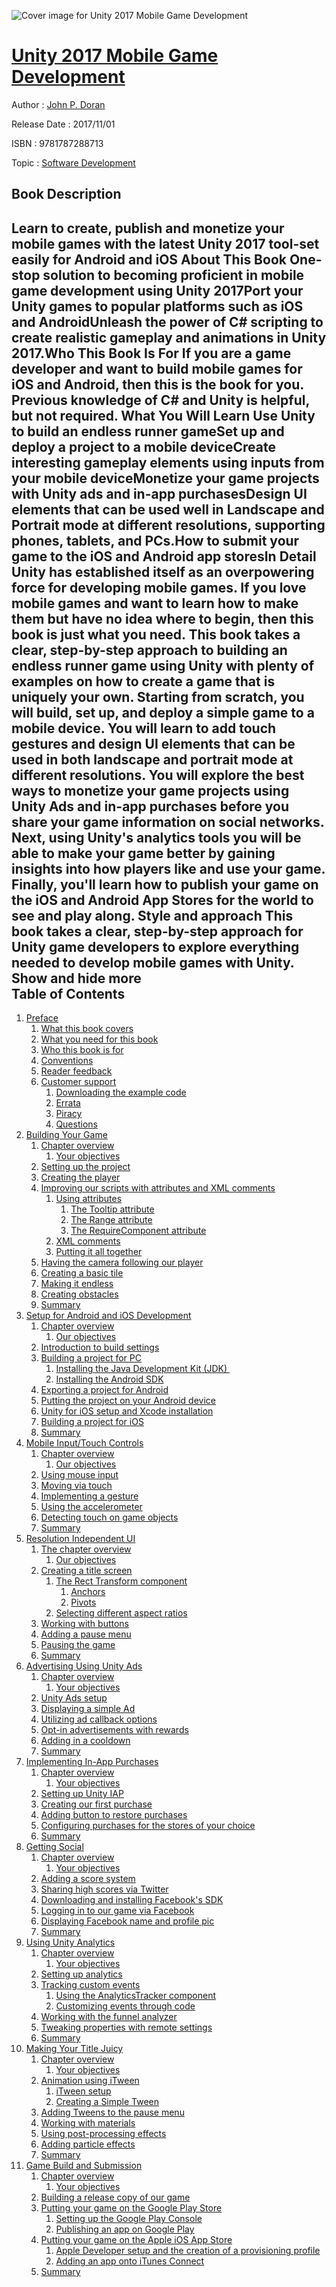 ![Cover image for Unity 2017 Mobile Game Development](https://imgdetail.ebookreading.net/cover/cover/software_development/EB9781787288713.jpg)

[Unity 2017 Mobile Game Development](https://ebookreading.net/view/book/Unity+2017+Mobile+Game+Development-EB9781787288713_1.html "Unity 2017 Mobile Game Development")
====================================================================================================================

Author : [John P. Doran](https://ebookreading.net/search/author/John+P.+Doran)

Release Date : 2017/11/01

ISBN : 9781787288713

Topic : [Software Development](https://ebookreading.net/search/category/software-development)

Book Description
-----------------

 Learn to create, publish and monetize your mobile games with the latest Unity 2017 tool-set easily for Android and iOS
About This Book
One-stop solution to becoming proficient in mobile game development using Unity 2017Port your Unity games to popular platforms such as iOS and AndroidUnleash the power of C# scripting to create realistic gameplay and animations in Unity 2017.Who This Book Is For
If you are a game developer and want to build mobile games for iOS and Android, then this is the book for you. Previous knowledge of C# and Unity is helpful, but not required.
What You Will Learn
Use Unity to build an endless runner gameSet up and deploy a project to a mobile deviceCreate interesting gameplay elements using inputs from your mobile deviceMonetize your game projects with Unity ads and in-app purchasesDesign UI elements that can be used well in Landscape and Portrait mode at different resolutions, supporting phones, tablets, and PCs.How to submit your game to the iOS and Android app storesIn Detail
Unity has established itself as an overpowering force for developing mobile games. If you love mobile games and want to learn how to make them but have no idea where to begin, then this book is just what you need. This book takes a clear, step-by-step approach to building an endless runner game using Unity with plenty of examples on how to create a game that is uniquely your own.
Starting from scratch, you will build, set up, and deploy a simple game to a mobile device. You will learn to add touch gestures and design UI elements that can be used in both landscape and portrait mode at different resolutions. You will explore the best ways to monetize your game projects using Unity Ads and in-app purchases before you share your game information on social networks. Next, using Unity's analytics tools you will be able to make your game better by gaining insights into how players like and use your game. Finally, you'll learn how to publish your game on the iOS and Android App Stores for the world to see and play along.
Style and approach
This book takes a clear, step-by-step approach for Unity game developers to explore everything needed to develop mobile games with Unity.
        Show and hide more                
Table of Contents
-----------------

1. [Preface](https://ebookreading.net/view/book/Unity+2017+Mobile+Game+Development-EB9781787288713_11.html)
    1. [What this book covers](https://ebookreading.net/view/book/Unity+2017+Mobile+Game+Development-EB9781787288713_12.html)
    1. [What you need for this book](https://ebookreading.net/view/book/Unity+2017+Mobile+Game+Development-EB9781787288713_13.html)
    1. [Who this book is for](https://ebookreading.net/view/book/Unity+2017+Mobile+Game+Development-EB9781787288713_14.html)
    1. [Conventions](https://ebookreading.net/view/book/Unity+2017+Mobile+Game+Development-EB9781787288713_15.html)
    1. [Reader feedback](https://ebookreading.net/view/book/Unity+2017+Mobile+Game+Development-EB9781787288713_16.html)
    1. [Customer support](https://ebookreading.net/view/book/Unity+2017+Mobile+Game+Development-EB9781787288713_17.html)
        1. [Downloading the example code](https://ebookreading.net/view/book/Unity+2017+Mobile+Game+Development-EB9781787288713_18.html)
        1. [Errata](https://ebookreading.net/view/book/Unity+2017+Mobile+Game+Development-EB9781787288713_19.html)
        1. [Piracy](https://ebookreading.net/view/book/Unity+2017+Mobile+Game+Development-EB9781787288713_20.html)
        1. [Questions](https://ebookreading.net/view/book/Unity+2017+Mobile+Game+Development-EB9781787288713_21.html)
1. [Building Your Game](https://ebookreading.net/view/book/Unity+2017+Mobile+Game+Development-EB9781787288713_22.html)
    1. [Chapter overview](https://ebookreading.net/view/book/Unity+2017+Mobile+Game+Development-EB9781787288713_23.html)
        1. [Your objectives](https://ebookreading.net/view/book/Unity+2017+Mobile+Game+Development-EB9781787288713_24.html)
    1. [Setting up the project](https://ebookreading.net/view/book/Unity+2017+Mobile+Game+Development-EB9781787288713_25.html)
    1. [Creating the player](https://ebookreading.net/view/book/Unity+2017+Mobile+Game+Development-EB9781787288713_26.html)
    1. [Improving our scripts with attributes and XML comments](https://ebookreading.net/view/book/Unity+2017+Mobile+Game+Development-EB9781787288713_27.html)
        1. [Using attributes](https://ebookreading.net/view/book/Unity+2017+Mobile+Game+Development-EB9781787288713_28.html)
            1. [The Tooltip attribute](https://ebookreading.net/view/book/Unity+2017+Mobile+Game+Development-EB9781787288713_29.html)
            1. [The Range attribute](https://ebookreading.net/view/book/Unity+2017+Mobile+Game+Development-EB9781787288713_30.html)
            1. [The RequireComponent attribute](https://ebookreading.net/view/book/Unity+2017+Mobile+Game+Development-EB9781787288713_31.html)
        1. [XML comments](https://ebookreading.net/view/book/Unity+2017+Mobile+Game+Development-EB9781787288713_32.html)
        1. [Putting it all together](https://ebookreading.net/view/book/Unity+2017+Mobile+Game+Development-EB9781787288713_33.html)
    1. [Having the camera following our player](https://ebookreading.net/view/book/Unity+2017+Mobile+Game+Development-EB9781787288713_34.html)
    1. [Creating a basic tile](https://ebookreading.net/view/book/Unity+2017+Mobile+Game+Development-EB9781787288713_35.html)
    1. [Making it endless](https://ebookreading.net/view/book/Unity+2017+Mobile+Game+Development-EB9781787288713_36.html)
    1. [Creating obstacles](https://ebookreading.net/view/book/Unity+2017+Mobile+Game+Development-EB9781787288713_37.html)
    1. [Summary](https://ebookreading.net/view/book/Unity+2017+Mobile+Game+Development-EB9781787288713_38.html)
1. [Setup for Android and iOS Development](https://ebookreading.net/view/book/Unity+2017+Mobile+Game+Development-EB9781787288713_39.html)
    1. [Chapter overview](https://ebookreading.net/view/book/Unity+2017+Mobile+Game+Development-EB9781787288713_40.html)
        1. [Our objectives](https://ebookreading.net/view/book/Unity+2017+Mobile+Game+Development-EB9781787288713_41.html)
    1. [Introduction to build settings](https://ebookreading.net/view/book/Unity+2017+Mobile+Game+Development-EB9781787288713_42.html)
    1. [Building a project for PC](https://ebookreading.net/view/book/Unity+2017+Mobile+Game+Development-EB9781787288713_43.html)
        1. [Installing the Java Development Kit (JDK) ](https://ebookreading.net/view/book/Unity+2017+Mobile+Game+Development-EB9781787288713_44.html)
        1. [Installing the Android SDK](https://ebookreading.net/view/book/Unity+2017+Mobile+Game+Development-EB9781787288713_45.html)
    1. [Exporting a project for Android](https://ebookreading.net/view/book/Unity+2017+Mobile+Game+Development-EB9781787288713_46.html)
    1. [Putting the project on your Android device](https://ebookreading.net/view/book/Unity+2017+Mobile+Game+Development-EB9781787288713_47.html)
    1. [Unity for iOS setup and Xcode installation](https://ebookreading.net/view/book/Unity+2017+Mobile+Game+Development-EB9781787288713_48.html)
    1. [Building a project for iOS](https://ebookreading.net/view/book/Unity+2017+Mobile+Game+Development-EB9781787288713_49.html)
    1. [Summary](https://ebookreading.net/view/book/Unity+2017+Mobile+Game+Development-EB9781787288713_50.html)
1. [Mobile Input/Touch Controls](https://ebookreading.net/view/book/Unity+2017+Mobile+Game+Development-EB9781787288713_51.html)
    1. [Chapter overview](https://ebookreading.net/view/book/Unity+2017+Mobile+Game+Development-EB9781787288713_52.html)
        1. [Our objectives](https://ebookreading.net/view/book/Unity+2017+Mobile+Game+Development-EB9781787288713_53.html)
    1. [Using mouse input](https://ebookreading.net/view/book/Unity+2017+Mobile+Game+Development-EB9781787288713_54.html)
    1. [Moving via touch](https://ebookreading.net/view/book/Unity+2017+Mobile+Game+Development-EB9781787288713_55.html)
    1. [Implementing a gesture](https://ebookreading.net/view/book/Unity+2017+Mobile+Game+Development-EB9781787288713_56.html)
    1. [Using the accelerometer](https://ebookreading.net/view/book/Unity+2017+Mobile+Game+Development-EB9781787288713_57.html)
    1. [Detecting touch on game objects](https://ebookreading.net/view/book/Unity+2017+Mobile+Game+Development-EB9781787288713_58.html)
    1. [Summary](https://ebookreading.net/view/book/Unity+2017+Mobile+Game+Development-EB9781787288713_59.html)
1. [Resolution Independent UI](https://ebookreading.net/view/book/Unity+2017+Mobile+Game+Development-EB9781787288713_60.html)
    1. [The chapter overview](https://ebookreading.net/view/book/Unity+2017+Mobile+Game+Development-EB9781787288713_61.html)
        1. [Our objectives](https://ebookreading.net/view/book/Unity+2017+Mobile+Game+Development-EB9781787288713_62.html)
    1. [Creating a title screen](https://ebookreading.net/view/book/Unity+2017+Mobile+Game+Development-EB9781787288713_63.html)
        1. [The Rect Transform component](https://ebookreading.net/view/book/Unity+2017+Mobile+Game+Development-EB9781787288713_64.html)
            1. [Anchors](https://ebookreading.net/view/book/Unity+2017+Mobile+Game+Development-EB9781787288713_65.html)
            1. [Pivots](https://ebookreading.net/view/book/Unity+2017+Mobile+Game+Development-EB9781787288713_66.html)
        1. [Selecting different aspect ratios](https://ebookreading.net/view/book/Unity+2017+Mobile+Game+Development-EB9781787288713_67.html)
    1. [Working with buttons](https://ebookreading.net/view/book/Unity+2017+Mobile+Game+Development-EB9781787288713_68.html)
    1. [Adding a pause menu](https://ebookreading.net/view/book/Unity+2017+Mobile+Game+Development-EB9781787288713_69.html)
    1. [Pausing the game](https://ebookreading.net/view/book/Unity+2017+Mobile+Game+Development-EB9781787288713_70.html)
    1. [Summary](https://ebookreading.net/view/book/Unity+2017+Mobile+Game+Development-EB9781787288713_71.html)
1. [Advertising Using Unity Ads](https://ebookreading.net/view/book/Unity+2017+Mobile+Game+Development-EB9781787288713_72.html)
    1. [Chapter overview](https://ebookreading.net/view/book/Unity+2017+Mobile+Game+Development-EB9781787288713_73.html)
        1. [Your objectives](https://ebookreading.net/view/book/Unity+2017+Mobile+Game+Development-EB9781787288713_74.html)
    1. [Unity Ads setup](https://ebookreading.net/view/book/Unity+2017+Mobile+Game+Development-EB9781787288713_75.html)
    1. [Displaying a simple Ad](https://ebookreading.net/view/book/Unity+2017+Mobile+Game+Development-EB9781787288713_76.html)
    1. [Utilizing ad callback options](https://ebookreading.net/view/book/Unity+2017+Mobile+Game+Development-EB9781787288713_77.html)
    1. [Opt-in advertisements with rewards](https://ebookreading.net/view/book/Unity+2017+Mobile+Game+Development-EB9781787288713_78.html)
    1. [Adding in a cooldown](https://ebookreading.net/view/book/Unity+2017+Mobile+Game+Development-EB9781787288713_79.html)
    1. [Summary](https://ebookreading.net/view/book/Unity+2017+Mobile+Game+Development-EB9781787288713_80.html)
1. [Implementing In-App Purchases](https://ebookreading.net/view/book/Unity+2017+Mobile+Game+Development-EB9781787288713_81.html)
    1. [Chapter overview](https://ebookreading.net/view/book/Unity+2017+Mobile+Game+Development-EB9781787288713_82.html)
        1. [Your objectives](https://ebookreading.net/view/book/Unity+2017+Mobile+Game+Development-EB9781787288713_83.html)
    1. [Setting up Unity IAP](https://ebookreading.net/view/book/Unity+2017+Mobile+Game+Development-EB9781787288713_84.html)
    1. [Creating our first purchase](https://ebookreading.net/view/book/Unity+2017+Mobile+Game+Development-EB9781787288713_85.html)
    1. [Adding button to restore purchases](https://ebookreading.net/view/book/Unity+2017+Mobile+Game+Development-EB9781787288713_86.html)
    1. [Configuring purchases for the stores of your choice](https://ebookreading.net/view/book/Unity+2017+Mobile+Game+Development-EB9781787288713_87.html)
    1. [Summary](https://ebookreading.net/view/book/Unity+2017+Mobile+Game+Development-EB9781787288713_88.html)
1. [Getting Social](https://ebookreading.net/view/book/Unity+2017+Mobile+Game+Development-EB9781787288713_89.html)
    1. [Chapter overview](https://ebookreading.net/view/book/Unity+2017+Mobile+Game+Development-EB9781787288713_90.html)
        1. [Your objectives](https://ebookreading.net/view/book/Unity+2017+Mobile+Game+Development-EB9781787288713_91.html)
    1. [Adding a score system](https://ebookreading.net/view/book/Unity+2017+Mobile+Game+Development-EB9781787288713_92.html)
    1. [Sharing high scores via Twitter](https://ebookreading.net/view/book/Unity+2017+Mobile+Game+Development-EB9781787288713_93.html)
    1. [Downloading and installing Facebook&#39;s SDK](https://ebookreading.net/view/book/Unity+2017+Mobile+Game+Development-EB9781787288713_94.html)
    1. [Logging in to our game via Facebook](https://ebookreading.net/view/book/Unity+2017+Mobile+Game+Development-EB9781787288713_95.html)
    1. [Displaying Facebook name and profile pic](https://ebookreading.net/view/book/Unity+2017+Mobile+Game+Development-EB9781787288713_96.html)
    1. [Summary](https://ebookreading.net/view/book/Unity+2017+Mobile+Game+Development-EB9781787288713_97.html)
1. [Using Unity Analytics](https://ebookreading.net/view/book/Unity+2017+Mobile+Game+Development-EB9781787288713_98.html)
    1. [Chapter overview](https://ebookreading.net/view/book/Unity+2017+Mobile+Game+Development-EB9781787288713_99.html)
        1. [Your objectives](https://ebookreading.net/view/book/Unity+2017+Mobile+Game+Development-EB9781787288713_100.html)
    1. [Setting up analytics](https://ebookreading.net/view/book/Unity+2017+Mobile+Game+Development-EB9781787288713_101.html)
    1. [Tracking custom events](https://ebookreading.net/view/book/Unity+2017+Mobile+Game+Development-EB9781787288713_102.html)
        1. [Using the AnalyticsTracker component](https://ebookreading.net/view/book/Unity+2017+Mobile+Game+Development-EB9781787288713_103.html)
        1. [Customizing events through code](https://ebookreading.net/view/book/Unity+2017+Mobile+Game+Development-EB9781787288713_104.html)
    1. [Working with the funnel analyzer](https://ebookreading.net/view/book/Unity+2017+Mobile+Game+Development-EB9781787288713_105.html)
    1. [Tweaking properties with remote settings](https://ebookreading.net/view/book/Unity+2017+Mobile+Game+Development-EB9781787288713_106.html)
    1. [Summary](https://ebookreading.net/view/book/Unity+2017+Mobile+Game+Development-EB9781787288713_107.html)
1. [Making Your Title Juicy](https://ebookreading.net/view/book/Unity+2017+Mobile+Game+Development-EB9781787288713_108.html)
    1. [Chapter overview](https://ebookreading.net/view/book/Unity+2017+Mobile+Game+Development-EB9781787288713_109.html)
        1. [Your objectives](https://ebookreading.net/view/book/Unity+2017+Mobile+Game+Development-EB9781787288713_110.html)
    1. [Animation using iTween](https://ebookreading.net/view/book/Unity+2017+Mobile+Game+Development-EB9781787288713_111.html)
        1. [iTween setup](https://ebookreading.net/view/book/Unity+2017+Mobile+Game+Development-EB9781787288713_112.html)
        1. [Creating a Simple Tween](https://ebookreading.net/view/book/Unity+2017+Mobile+Game+Development-EB9781787288713_113.html)
    1. [Adding Tweens to the pause menu](https://ebookreading.net/view/book/Unity+2017+Mobile+Game+Development-EB9781787288713_114.html)
    1. [Working with materials](https://ebookreading.net/view/book/Unity+2017+Mobile+Game+Development-EB9781787288713_115.html)
    1. [Using post-processing effects](https://ebookreading.net/view/book/Unity+2017+Mobile+Game+Development-EB9781787288713_116.html)
    1. [Adding particle effects](https://ebookreading.net/view/book/Unity+2017+Mobile+Game+Development-EB9781787288713_117.html)
    1. [Summary](https://ebookreading.net/view/book/Unity+2017+Mobile+Game+Development-EB9781787288713_118.html)
1. [Game Build and Submission](https://ebookreading.net/view/book/Unity+2017+Mobile+Game+Development-EB9781787288713_119.html)
    1. [Chapter overview](https://ebookreading.net/view/book/Unity+2017+Mobile+Game+Development-EB9781787288713_120.html)
        1. [Your objectives](https://ebookreading.net/view/book/Unity+2017+Mobile+Game+Development-EB9781787288713_121.html)
    1. [Building a release copy of our game](https://ebookreading.net/view/book/Unity+2017+Mobile+Game+Development-EB9781787288713_122.html)
    1. [Putting your game on the Google Play Store](https://ebookreading.net/view/book/Unity+2017+Mobile+Game+Development-EB9781787288713_123.html)
        1. [Setting up the Google Play Console](https://ebookreading.net/view/book/Unity+2017+Mobile+Game+Development-EB9781787288713_124.html)
        1. [Publishing an app on Google Play](https://ebookreading.net/view/book/Unity+2017+Mobile+Game+Development-EB9781787288713_125.html)
    1. [Putting your game on the Apple iOS App Store](https://ebookreading.net/view/book/Unity+2017+Mobile+Game+Development-EB9781787288713_126.html)
        1. [Apple Developer setup and the creation of a provisioning profile](https://ebookreading.net/view/book/Unity+2017+Mobile+Game+Development-EB9781787288713_127.html)
        1. [Adding an app onto iTunes Connect](https://ebookreading.net/view/book/Unity+2017+Mobile+Game+Development-EB9781787288713_128.html)
    1. [Summary](https://ebookreading.net/view/book/Unity+2017+Mobile+Game+Development-EB9781787288713_129.html)
